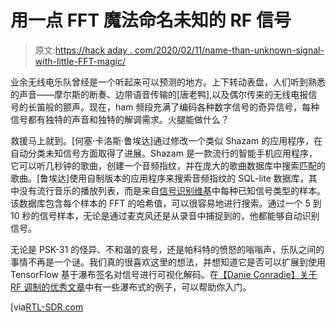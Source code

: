 # 用一点 FFT 魔法命名未知的 RF 信号

> 原文:[https://hack aday . com/2020/02/11/name-than-unknown-signal-with-little-FFT-magic/](https://hackaday.com/2020/02/11/name-that-unknown-rf-signal-with-a-little-fft-magic/)

业余无线电乐队曾经是一个听起来可以预测的地方。上下转动表盘，人们听到熟悉的声音——摩尔斯的断奏、边带语音传输的[唐老鸭],以及偶尔传来的无线电报信号的长笛般的颤声。现在，ham 频段充满了编码各种数字信号的奇异信号，每种信号都有独特的声音和独特的解调需求。火腿能做什么？

救援马上就到。[何塞·卡洛斯·鲁埃达]通过修改一个类似 Shazam 的应用程序，在自动分类未知信号方面取得了进展。Shazam 是一款流行的智能手机应用程序，它可以听几秒钟的歌曲，创建一个音频指纹，并在庞大的歌曲数据库中搜索匹配的歌曲。[鲁埃达]使用自制版本的应用程序来搜索音频指纹的 SQL-lite 数据库，其中没有流行音乐的播放列表，而是来自[信号识别维基](https://www.sigidwiki.com/wiki/Database)中每种已知信号类型的样本。该数据库包含每个样本的 FFT 的哈希值，可以很容易地进行搜索。通过一个 5 到 10 秒的信号样本，无论是通过麦克风还是从录音中捕捉到的，他都能够自动识别信号。

无论是 PSK-31 的怪异、不和谐的哀号，还是帕科特的愤怒的嗡嗡声，乐队之间的事情不再是一个谜。我们真的很喜欢这里的想法，并想知道它是否可以扩展到使用 TensorFlow 基于瀑布签名对信号进行可视化解码。在[【Danie Conradie】关于 RF 调制的优秀文章](https://hackaday.com/2020/01/28/rf-modulation-crash-course-for-hackers/)中有一些瀑布式的例子，可以帮助你入门。

[via[RTL-SDR.com](https://www.rtl-sdr.com/shazam-style-automatic-signal-identification-via-the-sigidwiki-database/)
